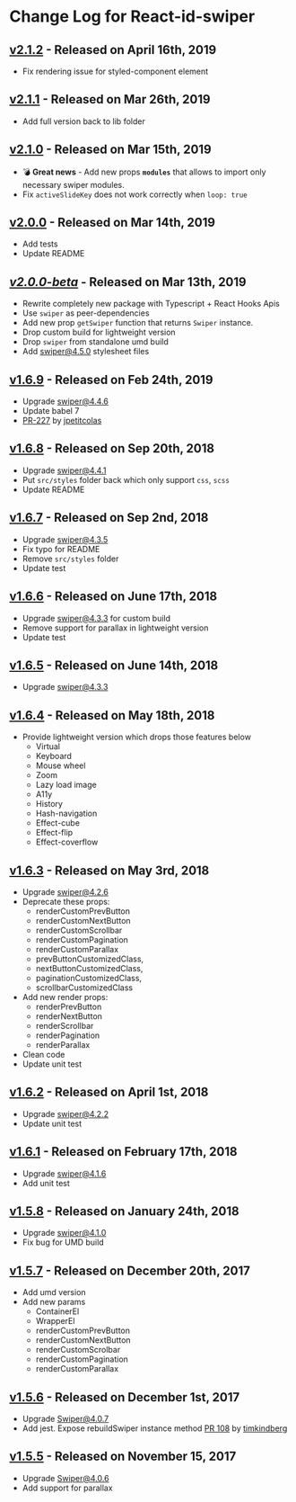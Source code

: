 # Change Log for React-id-swiper

## [v2.1.2](https://github.com/kidjp85/react-id-swiper/compare/2.1.2...2.1.1) - Released on April 16th, 2019
  * Fix rendering issue for styled-component element

## [v2.1.1](https://github.com/kidjp85/react-id-swiper/compare/2.1.1...2.1.0) - Released on Mar 26th, 2019
  * Add full version back to lib folder

## [v2.1.0](https://github.com/kidjp85/react-id-swiper/compare/2.1.0...2.0.0) - Released on Mar 15th, 2019
  * :bomb: **Great news** - Add new props **`modules`** that allows to import only necessary swiper modules.
  * Fix `activeSlideKey` does not work correctly when `loop: true`

## [v2.0.0](https://github.com/kidjp85/react-id-swiper/compare/2.0.0...2.0.0-beta) - Released on Mar 14th, 2019
  * Add tests
  * Update README

## [*v2.0.0-beta*](https://github.com/kidjp85/react-id-swiper/compare/2.0.0...1.6.9) - Released on Mar 13th, 2019
  * Rewrite completely new package with Typescript + React Hooks Apis
  * Use `swiper` as peer-dependencies
  * Add new prop `getSwiper` function that returns `Swiper` instance.
  * Drop custom build for lightweight version
  * Drop `swiper` from standalone umd build
  * Add swiper@4.5.0 stylesheet files

## [v1.6.9](https://github.com/kidjp85/react-id-swiper/compare/1.6.9...1.6.8) - Released on Feb 24th, 2019
  * Upgrade swiper@4.4.6
  * Update babel 7
  * [PR-227](https://github.com/kidjp85/react-id-swiper/pull/227) by [jpetitcolas](https://github.com/jpetitcolas)

## [v1.6.8](https://github.com/kidjp85/react-id-swiper/compare/1.6.8...1.6.7) - Released on Sep 20th, 2018
  * Upgrade swiper@4.4.1
  * Put `src/styles` folder back which only support `css`, `scss`
  * Update README

## [v1.6.7](https://github.com/kidjp85/react-id-swiper/compare/1.6.7...1.6.6) - Released on Sep 2nd, 2018
  * Upgrade swiper@4.3.5
  * Fix typo for README
  * Remove `src/styles` folder
  * Update test

## [v1.6.6](https://github.com/kidjp85/react-id-swiper/compare/1.6.6...1.6.5) - Released on June 17th, 2018
  * Upgrade swiper@4.3.3 for custom build
  * Remove support for parallax in lightweight version
  * Update test

## [v1.6.5](https://github.com/kidjp85/react-id-swiper/compare/1.6.5...1.6.4) - Released on June 14th, 2018
  * Upgrade swiper@4.3.3

## [v1.6.4](https://github.com/kidjp85/react-id-swiper/compare/1.6.4...1.6.3) - Released on May 18th, 2018
  * Provide lightweight version which drops those features below
    - Virtual
    - Keyboard
    - Mouse wheel
    - Zoom
    - Lazy load image
    - A11y
    - History
    - Hash-navigation
    - Effect-cube
    - Effect-flip
    - Effect-coverflow


## [v1.6.3](https://github.com/kidjp85/react-id-swiper/compare/1.6.3...1.6.2) - Released on May 3rd, 2018
  * Upgrade swiper@4.2.6
  * Deprecate these props:
    - renderCustomPrevButton
    - renderCustomNextButton
    - renderCustomScrollbar
    - renderCustomPagination
    - renderCustomParallax
    - prevButtonCustomizedClass,
    - nextButtonCustomizedClass,
    - paginationCustomizedClass,
    - scrollbarCustomizedClass
  * Add new render props:
    - renderPrevButton
    - renderNextButton
    - renderScrollbar
    - renderPagination
    - renderParallax
  * Clean code
  * Update unit test

## [v1.6.2](https://github.com/kidjp85/react-id-swiper/compare/1.6.2...1.6.1) - Released on April 1st, 2018
  * Upgrade swiper@4.2.2
  * Update unit test

## [v1.6.1](https://github.com/kidjp85/react-id-swiper/compare/1.6.1...1.5.8) - Released on February 17th, 2018
  * Upgrade swiper@4.1.6
  * Add unit test

## [v1.5.8](https://github.com/kidjp85/react-id-swiper/compare/1.5.8...1.5.7) - Released on January 24th, 2018
  * Upgrade swiper@4.1.0
  * Fix bug for UMD build

## [v1.5.7](https://github.com/kidjp85/react-id-swiper/compare/1.5.7...1.5.6) - Released on December 20th, 2017
  * Add umd version
  * Add new params
    - ContainerEl
    - WrapperEl
    - renderCustomPrevButton
    - renderCustomNextButton
    - renderCustomScrolbar
    - renderCustomPagination
    - renderCustomParallax

## [v1.5.6](https://github.com/kidjp85/react-id-swiper/compare/1.5.6...1.5.5) - Released on December 1st, 2017
  * Upgrade Swiper@4.0.7
  * Add jest. Expose rebuildSwiper instance method [PR 108](https://github.com/kidjp85/react-id-swiper/pull/108) by [timkindberg](https://github.com/timkindberg)

## [v1.5.5](https://github.com/kidjp85/react-id-swiper/compare/1.5.5...1.5.4) - Released on November 15, 2017
  * Upgrade Swiper@4.0.6
  * Add support for parallax
